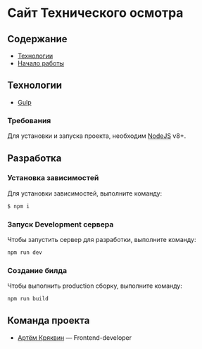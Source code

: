 # Сайт Технического осмотра

## Содержание
- [Технологии](#технологии)
- [Начало работы](#начало-работы)

## Технологии
- [Gulp](https://gulpjs.com/)

### Требования
Для установки и запуска проекта, необходим [NodeJS](https://nodejs.org/) v8+.

## Разработка
### Установка зависимостей
Для установки зависимостей, выполните команду:
```sh
$ npm i
```

### Запуск Development сервера
Чтобы запустить сервер для разработки, выполните команду:
```sh
npm run dev
```

### Создание билда
Чтобы выполнить production сборку, выполните команду: 
```sh
npm run build
```

## Команда проекта
- [Артём Кряквин](https://t.me/art_kryy) — Frontend-developer
